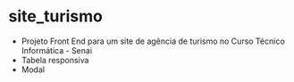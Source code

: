 # site_turismo
* Projeto Front End para um site de agência de turismo no Curso Técnico Informática - Senai 
* Tabela responsiva
* Modal
